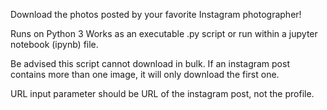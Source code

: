 Download the photos posted by your favorite Instagram photographer!

Runs on Python 3
Works as an executable .py script or run within a jupyter notebook (ipynb) file.

Be advised this script cannot download in bulk. If an instagram post contains more than one image, it will only download the first one.

URL input parameter should be URL of the instagram post, not the profile.
